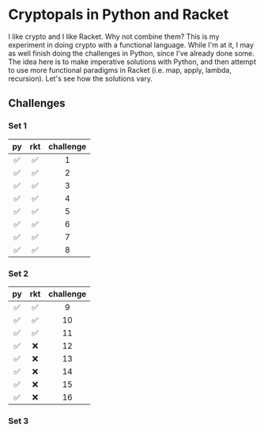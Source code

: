 # Cryptopals in Python and Racket

I like crypto and I like Racket. Why not combine them? This is my experiment in doing crypto with a functional language. While I'm at it, I may as well finish doing the challenges in Python, since I've already done some. The idea here is to make imperative solutions with Python, and then attempt to use more functional paradigms in Racket (i.e. map, apply, lambda, recursion). Let's see how the solutions vary.

## Challenges

### Set 1
| py                 | rkt                | challenge |
|:------------------:|:------------------:|:---------:|
| :white_check_mark: | :white_check_mark: | 1 |
| :white_check_mark: | :white_check_mark: | 2 |
| :white_check_mark: | :white_check_mark: | 3 |
| :white_check_mark: | :white_check_mark: | 4 |
| :white_check_mark: | :white_check_mark: | 5 |
| :white_check_mark: | :white_check_mark: | 6 |
| :white_check_mark: | :white_check_mark: | 7 |
| :white_check_mark: | :white_check_mark: | 8 |


### Set 2
| py                 | rkt                | challenge |
|:------------------:|:------------------:|:---------:|
| :white_check_mark: | :white_check_mark: | 9  |
| :white_check_mark: | :white_check_mark: | 10 |
| :white_check_mark: | :white_check_mark: | 11 |
| :white_check_mark: | :x:                | 12 |
| :white_check_mark: | :x:                | 13 |
| :white_check_mark: | :x:                | 14 |
| :white_check_mark: | :x:                | 15 |
| :white_check_mark: | :x:                | 16 |

### Set 3

